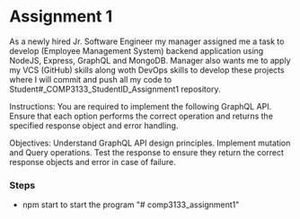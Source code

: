 # Assignment 1

As a newly hired Jr. Software Engineer my manager assigned me a task to develop (Employee Management System) backend application using NodeJS, Express, GraphQL and MongoDB. Manager also wants me to apply my VCS (GitHub) skills along woth DevOps skills to develop these projects where I will commit and push all my code to Student#\_COMP3133_StudentID_Assignment1 repository.

Instructions:
You are required to implement the following GraphQL API. Ensure that each option performs the correct operation and returns the specified response object and error handling.

Objectives: Understand GraphQL API design principles.
Implement mutation and Query operations.
Test the response to ensure they return the correct response objects and error in case of failure.

### Steps

- npm start to start the program
  "# comp3133_assignment1"
